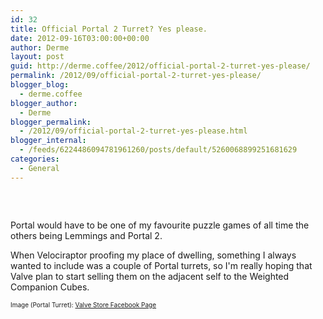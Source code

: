 ```yaml
---
id: 32
title: Official Portal 2 Turret? Yes please.
date: 2012-09-16T03:00:00+00:00
author: Derme
layout: post
guid: http://derme.coffee/2012/official-portal-2-turret-yes-please/
permalink: /2012/09/official-portal-2-turret-yes-please/
blogger_blog:
  - derme.coffee
blogger_author:
  - Derme
blogger_permalink:
  - /2012/09/official-portal-2-turret-yes-please.html
blogger_internal:
  - /feeds/6224486094781961260/posts/default/5260068899251681629
categories:
  - General
---
```

<div align="center">
  <div style="clear: both; text-align: center;">
    <a style="margin-left: 1em; margin-right: 1em;" href="http://derme.coffee/uploads/2012/09/valve-portal-2-sentry-turret-teaser.jpg"><img src="http://derme.coffee/uploads/2012/09/valve-portal-2-sentry-turret-teaser.jpg" alt="" border="0" /></a>
  </div>
  
  <p>
    &nbsp;
  </p>
</div>

Portal would have to be one of my favourite puzzle games of all time the others being Lemmings and Portal 2.

When Velociraptor proofing my place of dwelling, something I always wanted to include was a couple of Portal turrets, so I'm really hoping that Valve plan to start selling them on the adjacent self to the Weighted Companion Cubes.

<span style="font-size: x-small;">Image (Portal Turret): <a href="https://www.facebook.com/TheValveStore">Valve Store Facebook Page</a></span>